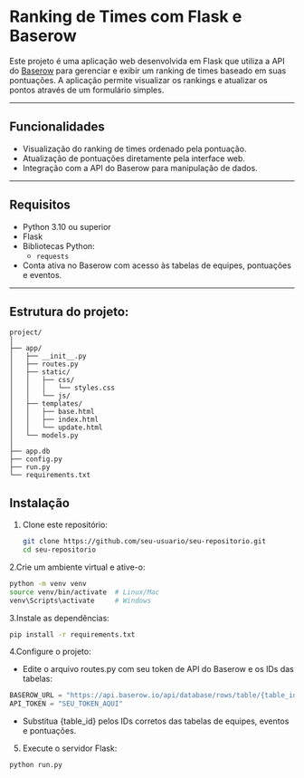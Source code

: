 # Ranking de Times com Flask e Baserow

Este projeto é uma aplicação web desenvolvida em Flask que utiliza a API do [Baserow](https://baserow.io) para gerenciar e exibir um ranking de times baseado em suas pontuações. A aplicação permite visualizar os rankings e atualizar os pontos através de um formulário simples.

---

## **Funcionalidades**

- Visualização do ranking de times ordenado pela pontuação.
- Atualização de pontuações diretamente pela interface web.
- Integração com a API do Baserow para manipulação de dados.

---

## **Requisitos**

- Python 3.10 ou superior
- Flask
- Bibliotecas Python:
  - `requests`
- Conta ativa no Baserow com acesso às tabelas de equipes, pontuações e eventos.

---

## Estrutura do projeto:
```
project/
│
├── app/
│   ├── __init__.py
│   ├── routes.py
│   ├── static/
│   │   ├── css/
│   │   │   └── styles.css
│   │   └── js/
│   ├── templates/
│   │   ├── base.html
│   │   ├── index.html
│   │   └── update.html
│   └── models.py
│
├── app.db
├── config.py
├── run.py
└── requirements.txt
```

## **Instalação**

1. Clone este repositório:
   ```bash
   git clone https://github.com/seu-usuario/seu-repositorio.git
   cd seu-repositorio
   ```
2.Crie um ambiente virtual e ative-o:
  
```bash
python -m venv venv
source venv/bin/activate  # Linux/Mac
venv\Scripts\activate     # Windows
```

3.Instale as dependências:
```bash
pip install -r requirements.txt
```

4.Configure o projeto:
* Edite o arquivo routes.py com seu token de API do Baserow e os IDs das tabelas:
```python
BASEROW_URL = "https://api.baserow.io/api/database/rows/table/{table_id}/"
API_TOKEN = "SEU_TOKEN_AQUI"
```
* Substitua {table_id} pelos IDs corretos das tabelas de equipes, eventos e pontuações.

5. Execute o servidor Flask:
```bash
python run.py
```
